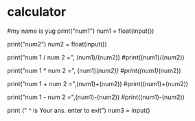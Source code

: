 # calculator
#my name is yug
print("num1")
num1 = float(input())

print("num2")
num2 = float(input())

print("num 1 / num 2 =", (num1)/(num2)) 
#print((num1)/(num2))

print("num 1 * num 2 =", (num1)*(num2)) 
#print((num1)*(num2))

print("num 1 + num 2 =",(num1)+(num2)) 
#print((num1)+(num2))

print("num 1 - num 2 =",(num1)-(num2)) 
#print((num1)-(num2))


print (" ^ is Your ans.  enter to exit")
num3 = input() 

